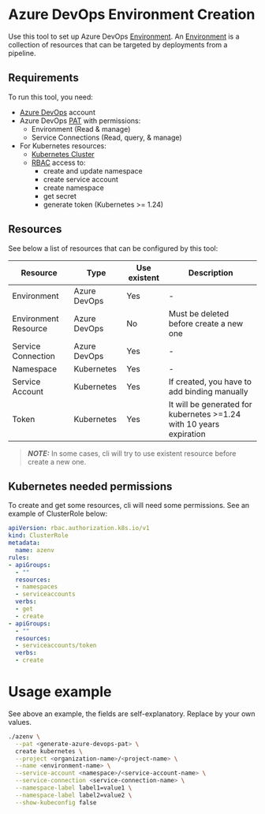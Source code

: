 # Azure DevOps Environment Creation
Use this tool to set up Azure DevOps [Environment]. An [Environment] is a collection of resources that can be targeted by deployments from a pipeline.

## Requirements
To run this tool, you need:
- [Azure DevOps] account
- Azure DevOps [PAT] with permissions:
  - Environment (Read & manage)
  - Service Connections (Read, query, & manage)
- For Kubernetes resources:
  - [Kubernetes Cluster]
  - [RBAC] access to:
    - create and update namespace
    - create service account
    - create namespace
    - get secret
    - generate token (Kubernetes >= 1.24)

## Resources
See below a list of resources that can be configured by this tool:

|Resource|Type|Use existent|Description|
|--------|----|--------------------------|-----------|
|Environment|Azure DevOps|Yes|-|
|Environment Resource|Azure DevOps|No|Must be deleted before create a new one|
|Service Connection|Azure DevOps|Yes|-|
|Namespace|Kubernetes|Yes|-|
|Service Account|Kubernetes|Yes|If created, you have to add binding manually|
|Token|Kubernetes|Yes|It will be generated for kubernetes >=1.24 with 10 years expiration|

> **_NOTE:_** In some cases, cli will try to use existent resource before create a new one.

## Kubernetes needed permissions
To create and get some resources, cli will need some permissions. See an example of ClusterRole below:

```yaml
apiVersion: rbac.authorization.k8s.io/v1
kind: ClusterRole
metadata:
  name: azenv
rules:
- apiGroups:
  - ""
  resources:
  - namespaces
  - serviceaccounts
  verbs:
  - get
  - create
- apiGroups:
  - ""
  resources:
  - serviceaccounts/token
  verbs:
  - create
```

# Usage example

See above an example, the fields are self-explanatory. Replace <something> by your own values.

```sh
./azenv \
  --pat <generate-azure-devops-pat> \
  create kubernetes \
  --project <organization-name>/<project-name> \
  --name <environment-name> \
  --service-account <namespace>/<service-account-name> \
  --service-connection <service-connection-name> \
  --namespace-label label1=value1 \
  --namespace-label label2=value2 \
  --show-kubeconfig false
```

[Azure DevOps]: https://azure.microsoft.com/en-us/free/
[Environment]: https://learn.microsoft.com/en-us/azure/devops/pipelines/process/environments?view=azure-devops
[PAT]: https://learn.microsoft.com/en-us/azure/devops/organizations/accounts/use-personal-access-tokens-to-authenticate?view=azure-devops&tabs=Windows
[RBAC]: https://kubernetes.io/docs/reference/access-authn-authz/rbac/
[Kubernetes Cluster]: https://killercoda.com/kimwuestkamp/scenario/k8s1.24-serviceaccount-secret-changes
